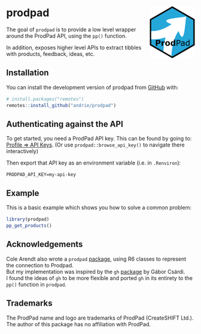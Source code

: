 
<!-- README.md is generated from README.Rmd. Please edit that file -->

# prodpad <img src="man/figures/logo.png" align="right" height="138" />

<!-- badges: start -->
<!-- badges: end -->

The goal of `prodpad` is to provide a low level wrapper around the
ProdPad API, using the `pp()` function.

In addition, exposes higher level APIs to extract tibbles with products,
feedback, ideas, etc.

## Installation

You can install the development version of prodpad from
[GitHub](https://github.com/) with:

``` r
# install.packages("remotes")
remotes::install_github("andrie/prodpad")
```

## Authenticating against the API

To get started, you need a ProdPad API key. This can be found by going
to: [Profile =\> API Keys](https://app.prodpad.com/me/apikeys). (Or use
`prodpad::browse_api_key()` to navigate there interactively)

Then export that API key as an environment variable (i.e. in
`.Renviron`):

    PRODPAD_API_KEY=my-api-key

## Example

This is a basic example which shows you how to solve a common problem:

``` r
library(prodpad)
pp_get_products()
```

## Acknowledgements

Cole Arendt also wrote a `prodpad`
[package](https://github.com/colearendt/prodpad), using R6 classes to
represent the connection to Prodpad.  
But my implementation was inspired by the `gh`
[package](https://github.com/r-lib/gh) by Gábor Csárdi.  
I found the ideas of `gh` to be more flexible and ported `gh` in its
entirety to the `pp()` function in `prodpad`.

## Trademarks

The ProdPad name and logo are trademarks of ProdPad (CreateSHIFT Ltd.).
The author of this package has no affiliation with ProdPad.
